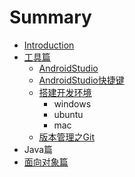 # Summary

* [Introduction](README.md)
* [工具篇](chapter1.md)
    * [AndroidStudio](androidstudio.md)
    * [AndroidStudio快捷键](12、androidstudio快捷键.md)
    * [搭建开发环境](搭建开发环境.md)
        * windows
        * ubuntu
        * mac
    * [版本管理之Git](git.md)
* Java篇
* [面向对象篇](面向对象篇.md)

